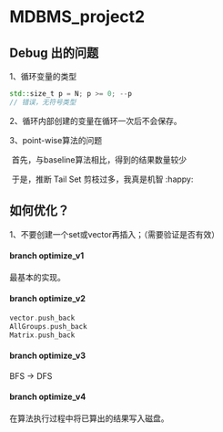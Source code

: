 # MDBMS_project2

## Debug 出的问题

1、循环变量的类型

```c++
std::size_t p = N; p >= 0; --p
// 错误，无符号类型
```

2、循环内部创建的变量在循环一次后不会保存。

3、point-wise算法的问题

​	首先，与baseline算法相比，得到的结果数量较少

​	于是，推断 Tail Set 剪枝过多，我真是机智 :happy:

## 如何优化？

1、不要创建一个set或vector再插入；（需要验证是否有效）



#### branch optimize_v1

最基本的实现。

#### branch optimize_v2

```c++
vector.push_back
AllGroups.push_back
Matrix.push_back
```

#### branch optimize_v3

BFS  ->  DFS

#### branch optimize_v4

在算法执行过程中将已算出的结果写入磁盘。

